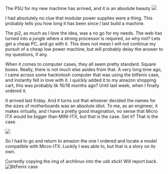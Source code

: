 The PSU for my new machine has arrived, and it is an absolute beauty
![](http://www.evga.com/products/images/gallery/110-B1-0750-VR_XL_4.jpg)

I had absolutely no clue that modular power supplies were a thing. This probably tells you how long it has been since I last build a machine. 

The pi2, as much as I love the idea, was a no go for my needs. The web has turned into a jungle where a strong processor is required, so why not? Lets get a cheap PC, and go with it. This does not mean I will not continue my pursuit of a cheap low power machine, but will probably delay the answer to my questions, if any. 

When it comes to computer cases, they all seem pretty standard. Square boxes. Really, there is not much else asides from that. A very long time ago, I came across some hackintosh computer that was using the bitfenix case, and instantly fell in love with it. I quickly added it to my amazon shopping cart, this was probably lik 16/18 months ago? Until last week, when I finally ordered it. 

It arrived last friday. And it turns out that whoever decided the names for the sizes of motherboards was an absolute idiot. To me, as an engineer, it makes virtually, and I have a pretty good imagination, no sense that Micro ITX would be bigger than MINI-ITX, but that is the case. Get it? That is the case. 

![](http://upload.wikimedia.org/wikipedia/commons/1/11/VIA_Mini-ITX_Form_Factor_Comparison.jpg)

So I had to go and return to amazon the one I ordered and locate a model compatible with Micro-ITX. Luckily I was able to, but that is a story on its own. 

Currently copying the img of archlinux into the usb stick! Will report back. 
![BitFenix case](http://www.maximumpc.com/files/prodigy_m.jpg)
